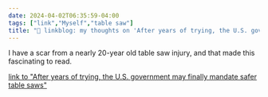 ```yaml
---
date: 2024-04-02T06:35:59-04:00
tags: ["link","Myself","table saw"]
title: "🔗 linkblog: my thoughts on 'After years of trying, the U.S. government may finally mandate safer table saws'"
---
```

I have a scar from a nearly 20-year old table saw injury, and that made this fascinating to read.

[link to "After years of trying, the U.S. government may finally mandate safer table saws"](https://npr.org/2024/04/02/1241148577/table-saw-injuries-safety-sawstop-cpsc)